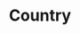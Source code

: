 ---
layout: category
id: country
nav: true
nav-order: 2
title: Country
intro: Discover a landscape of crisp morning walks, log-fired pubs and snowy fell-top expeditions. It may be cold, but there’s plenty to warm the soul out in the country...
contents:
  - p: Head for the countryside with unmissable hotels below.
  - p: Choose your country pile and pick an outfit to withstand the changeable British weather. Frosty morning walks offer unique refreshment, with dazzlingly sunny days matched by gorgeous wintry surroundings. Plus, nothing beats a roaring fire in a country pub after a long day’s hike, with seasonal fare to boot. Delicious.
  - p: Practical clothing doesn’t have to mean dull; men, add a touch of colour with a woollen overshirt and keep the worst of the weather at bay with a toasty gilet. Women can keep it understated with a cosy bobble jumper and classic Sussex jacket, the perfect country pairing. Nothing is cuter than a kid in dungarees. Layer underneath with a crew sweater and keep them warm with a fleecy coat.

products:
  - id: womens
    name: Womens
    link: https://www.fatface.com/women
    product-list:
      - id: 945148
        name: Sussex Jacket
        price: "89.00"
        link: "#product-link"
      - id: 950550
        name: Beckie Bobble Jumper
        price: "49.50"
        link: "#product-link"
      - id: 946760
        name: Harlow Superskinny Jeans
        price: "49.50"
        link: "#product-link"
      - id: 948851
        name: Cashmere Blend Beanie
        price: "29.50"
        link: "#product-link"

  - id: mens
    name: Mens
    link: https://www.fatface.com/men
    product-list:
      - id: 945450
        name: Cashmere Half Neck Sweat
        price: "99.00"
        link: "#product-link"
      - id: 945089
        name: Paignon Gilet
        price: "72.00"
        link: "#product-link"
      - id: 947514
        name: Wool Mix Overshirt
        price: "69.00"
        link: "#product-link"
      - id: 945643
        name: Charlton Chino Charcoal
        price: "49.50"
        link: "#product-link"
      - id: 945233
        name: Broadsands Wool Blend Jacket
        price: "110.00"
        link: "#product-link"

  - id: kids
    name: Kids
    link: https://www.fatface.com/kids
    product-list:
      - id: 946176
        name: Borg Zip Through Sweat
        price: "29.50"
        link: "#product-link"
      - id: 947849
        name: Mulberry Cord Dungarees
        price: "24.00"
        link: "#product-link"
      - id: 948886
        name: Flock Polkadot Crew Sweat
        price: "22.50"
        link: "#product-link"
      - id: 948794
        name: Rachel Beanie
        price: "12.50"
        link: "#product-link"
      - id: 949029
        name: Heavyweight Graphic Tee
        price: "12.50"
        link: "#product-link"
      - id: 946750
        name: Forest Mosedale Beanie
        price: "12.50"
        link: "#product-link"
---